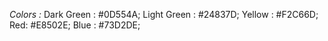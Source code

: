 *Colors :* 
    Dark Green : #0D554A;
    Light Green : #24837D;
    Yellow : #F2C66D;
    Red: #E8502E;
    Blue : #73D2DE;



